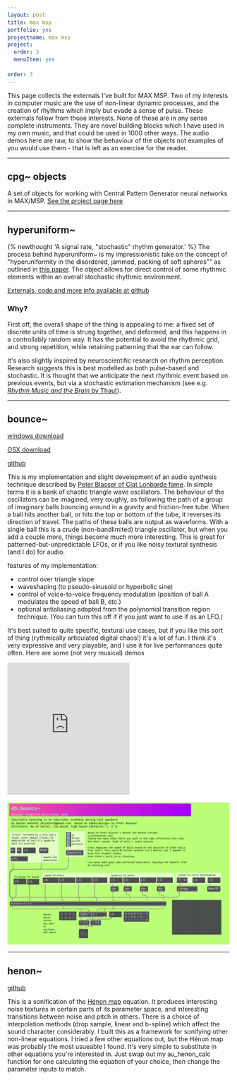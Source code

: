 ```yaml
---
layout: post
title: max msp
portfolio: yes
projectname: max msp
project: 
  order: 3
  menuItem: yes
  
order: 3
---
```


This page collects the externals I've built for MAX MSP. Two of my interests in computer music are the use of non-linear dynamic processes, and the creation of rhythms which imply but evade a sense of pulse. These externals follow from those interests. None of these are in any sense complete instruments. They are novel building blocks which I have used in my own music, and that could be used in 1000 other ways. The audio demos here are raw, to show the behaviour of the objects not examples of you would use them - that is left as an exercise for the reader. 


---------------------------------------------------
## cpg~ objects

A set of objects for working with Central Pattern Generator neural networks in MAX/MSP. [See the project page here]({{site.baseurl}}/projects/cpg_max.html)


---------------------------------------------------

## hyperuniform~

{% newthought 'A signal rate, "stochastic" rhythm generator.' %} The process behind hyperuniform~ is my impressionistic take on the concept of "hyperuniformity in the disordered, jammed, packing of soft spheres""  as outlined in [this paper](https://arxiv.org/pdf/1402.6058). The object allows for direct control of some rhythmic elements within an overall stochastic rhythmic environment. 

[Externals, code and more info avaliable at github](https://github.com/DanBennettDev/hyperuniform)


### Why? 
First off, the overall shape of the thing is appealing to me: a fixed set of discrete units of time is strung together, and deformed, and this happens in a controllably random way. It has the potential to avoid the rhythmic grid, and strong repetition, while retaining patterning that the ear can follow. 

It's also slightly inspired by neuroscientific research on rhythm perception. Research suggests this is best modelled as both pulse-based and stochastic. It is thought that we anticipate the next rhythmic event based on previous events, but via a stochastic estimation mechanism (see e.g. [*Rhythm Music and the Brain* by Thaut](https://www.amazon.co.uk/Rhythm-Music-Brain-Foundations-Applications/dp/041596475X?tag=ad-backfill-amzn-no-or-one-good-20)).



-------------------------------


## bounce~

[windows download](http://www.skjolbrot.org/skjfiles/bounce~.zip)

[OSX download](http://www.skjolbrot.org/skjfiles/dbbounceMacOSX.zip)

[github](https://github.com/DanBennettDev/db.bounce)

This is my implementation and slight development of an audio synthesis technique described by [Peter Blasser of Ciat Lonbarde fame](http://ciat-lonbarde.net/). In simple terms it is a bank of chaotic triangle wave oscillators. The behaviour of the oscillators can be imagined, very roughly, as following the path of a group of imaginary balls bouncing around in a gravity and friction-free tube. When a ball hits another ball, or hits the top or bottom of the tube, it reverses its direction of travel. The paths of these balls are output as waveforms. With a single ball this is a crude (non-bandlimited) triangle oscillator, but when you add a couple more, things become much more interesting. This is great for patterned-but-unpredictable LFOs, or if you like noisy textural synthesis (and I do) for audio.

features of my implementation:

* control over triangle slope
* waveshaping (to pseudo-sinusoid or hyperbolic sine)
* control of voice-to-voice frequency modulation (position of ball A modulates the speed of ball B, etc.)
* optional antialiasing adapted from the polynomial transition region technique. (You can turn this off if if you just want to use if as an LFO.)

It's best suited to quite specific, textural use cases, but if you like this sort of thing (rythmically articulated digital chaos!) it's a lot of fun. I think it's very expressive and very playable, and I use it for live performances quite often.
Here are some (not very musical) demos

<iframe width="55%" height="300" scrolling="no" frameborder="no" src="https://w.soundcloud.com/player/?url=https%3A//api.soundcloud.com/playlists/124561349&amp;color=ff5500&amp;auto_play=false&amp;hide_related=false&amp;show_comments=true&amp;show_user=true&amp;show_reposts=false"></iframe>

![The Help patch for bounce~](./bounce_patch.jpg)






-------------------------------


## henon~

[github](https://github.com/DanBennettDev/db.henon-)

This is a sonification of the [Hénon map](https://en.wikipedia.org/wiki/H%C3%A9non_map) equation. It produces interesting noise textures in certain parts of its parameter space, and interesting transitions between noise and pitch in others. There is a choice of interpolation methods (drop sample, linear and b-spline) which affect the sound character considerably.
I built this as a framework for sonifying other non-linear equations. I tried a few other equations out, but the Hénon map was probably the most usueable I found. It's very simple to substitute in other equations you're interested in. Just swap out my au_henon_calc function for one calculating the equation of your choice, then change the parameter inputs to match.


